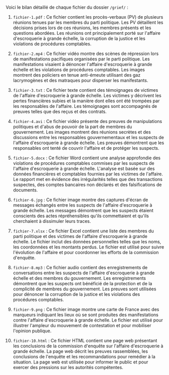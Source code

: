 Voici le bilan détaillé de chaque fichier du dossier `/grief/` :

1. `fichier-1.pdf` : Ce fichier contient les procès-verbaux (PV) de plusieurs réunions tenues par les membres du parti politique. Les PV détaillent les décisions prises lors de ces réunions, les membres présents et les questions abordées. Les réunions ont principalement porté sur l'affaire d'escroquerie à grande échelle, la corruption de la justice et les violations de procédures comptables.

2. `fichier-2.mp4` : Ce fichier vidéo montre des scènes de répression lors de manifestations pacifiques organisées par le parti politique. Les manifestations visaient à dénoncer l'affaire d'escroquerie à grande échelle et les violations de procédures comptables. Les images montrent des policiers en tenue anti-émeute utilisant des gaz lacrymogènes et des matraques pour disperser les manifestants.

3. `fichier-3.txt` : Ce fichier texte contient des témoignages de victimes de l'affaire d'escroquerie à grande échelle. Les victimes y décrivent les pertes financières subies et la manière dont elles ont été trompées par les responsables de l'affaire. Les témoignages sont accompagnés de preuves telles que des reçus et des contrats.

4. `fichier-4.avi` : Ce fichier vidéo présente des preuves de manipulations politiques et d'abus de pouvoir de la part de membres du gouvernement. Les images montrent des réunions secrètes et des discussions entre les responsables gouvernementaux et les suspects de l'affaire d'escroquerie à grande échelle. Les preuves démontrent que les responsables ont tenté de couvrir l'affaire et de protéger les suspects.

5. `fichier-5.docx` : Ce fichier Word contient une analyse approfondie des violations de procédures comptables commises par les suspects de l'affaire d'escroquerie à grande échelle. L'analyse est basée sur des données financières et comptables fournies par les victimes de l'affaire. Le rapport met en évidence des irrégularités telles que des transactions suspectes, des comptes bancaires non déclarés et des falsifications de documents.

6. `fichier-6.jpg` : Ce fichier image montre des captures d'écran de messages échangés entre les suspects de l'affaire d'escroquerie à grande échelle. Les messages démontrent que les suspects étaient conscients des actes répréhensibles qu'ils commettaient et qu'ils cherchaient à dissimuler leurs traces.

7. `fichier-7.xlsx` : Ce fichier Excel contient une liste des membres du parti politique et des victimes de l'affaire d'escroquerie à grande échelle. Le fichier inclut des données personnelles telles que les noms, les coordonnées et les montants perdus. Le fichier est utilisé pour suivre l'évolution de l'affaire et pour coordonner les efforts de la commission d'enquête.

8. `fichier-8.mp3` : Ce fichier audio contient des enregistrements de conversations entre les suspects de l'affaire d'escroquerie à grande échelle et des membres du gouvernement. Les enregistrements démontrent que les suspects ont bénéficié de la protection et de la complicité de membres du gouvernement. Les preuves sont utilisées pour dénoncer la corruption de la justice et les violations des procédures comptables.

9. `fichier-9.png` : Ce fichier image montre une carte de France avec des marqueurs indiquant les lieux où se sont produites des manifestations contre l'affaire d'escroquerie à grande échelle. Le fichier est utilisé pour illustrer l'ampleur du mouvement de contestation et pour mobiliser l'opinion publique.

10. `fichier-10.html` : Ce fichier HTML contient une page web présentant les conclusions de la commission d'enquête sur l'affaire d'escroquerie à grande échelle. La page web décrit les preuves rassemblées, les conclusions de l'enquête et les recommandations pour remédier à la situation. La page web est utilisée pour informer le public et pour exercer des pressions sur les autorités compétentes.